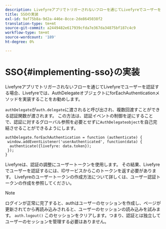 ```yaml
---
description: Livefyreアプリでトリガーされないフローを通じてLivefyreでユーザーを認証する場合、Livefyreでは、AuthDelegateオブジェクトにforEachAuthenticationメソッドを実装することをお勧めします。
title: SSOの実装
exl-id: 9af75b8a-9d2a-446e-8cce-2de8645038f2
translation-type: tm+mt
source-git-commit: a2449482e617939cfda7e367da34875bf187c4c9
workflow-type: tm+mt
source-wordcount: '189'
ht-degree: 0%

---
```


# SSO{#implementing-sso}の実装

Livefyreアプリでトリガーされないフローを通じてLivefyreでユーザーを認証する場合、Livefyreでは、AuthDelegateオブジェクトにforEachAuthenticationメソッドを実装することをお勧めします。

`authDelegate`が`auth.delegate`に渡されると呼び出され、複数回渡すことができる認証関数が渡されます。 この方法は、認証イベントの制御を逆にすることで、認証に対するグローバル参照を必要とせずに`AuthDelegateobject`を自己完結させることができるようにします。

```
authDelegate.forEachAuthentication = function (authenticate) { 
 window.addEventListener('userAuthenticated', function(data) { 
  authenticate({livefyre: data.token}); 
 }); 
}
```

Livefyreは、認証の調整にユーザートークンを使用します。 その結果、Livefyreでユーザーを認証するには、IDサービスからこのトークンを返す必要があります。 Livefyreのユーザートークンの作成方法について詳しくは、ユーザー認証トークンの作成を参照してください。

>[!NOTE]
>
>ログインが正常に完了すると、authはユーザーのセッションを作成し、ページが更新されてから再読み込みされると、ユーザーのセッションの読み込みを試みます。 `auth.logout()` このセッションをクリアします。つまり、認証とは独立してユーザーのセッションを管理する必要はありません。
